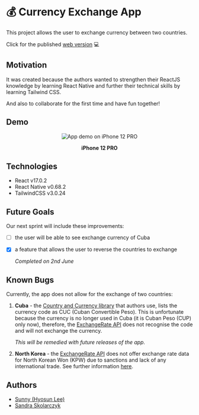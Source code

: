 # 💰 Currency Exchange App

This project allows the user to exchange currency between two countries.

Click for the published [web version](https://currency-exchanger-app.netlify.app/) 💻

## Motivation

It was created because the authors wanted to strengthen their ReactJS knowledge by learning React Native and further their technical skills by learning Tailwind CSS.

And also to collaborate for the first time and have fun together!

## Demo

<div align="center">
<img src="https://user-images.githubusercontent.com/93612381/171616859-741bcc29-5094-4718-b84f-d46796464b1b.gif" alt="App demo on iPhone 12 PRO" />

<p style="font-weight: bold">iPhone 12 PRO</p>
</div>

## Technologies

- React v17.0.2
- React Native v0.68.2
- TailwindCSS v3.0.24

## Future Goals

Our next sprint will include these improvements:

- [ ] the user will be able to see exchange currency of Cuba
- [x] a feature that allows the user to reverse the countries to exchange

  _Completed on 2nd June_

## Known Bugs

Currently, the app does not allow for the exchange of two countries:

1. **Cuba** - the [Country and Currency library](https://github.com/work-mate/country-and-currency-ts) that authors use, lists the currency code as CUC (Cuban Convertible Peso). This is unfortunate because the currency is no longer used in Cuba (it is Cuban Peso (CUP) only now), therefore, the [ExchangeRate API](https://www.exchangerate-api.com) does not recognise the code and will not exchange the currency.

   _This will be remedied with future releases of the app._

2. **North Korea** - the [ExchangeRate API](https://www.exchangerate-api.com) does not offer exchange rate data for North Korean Won (KPW) due to sanctions and lack of any international trade. See further information [here](https://www.exchangerate-api.com/docs/supported-currencies).

## Authors

- [Sunny (Hyosun Lee)](https://github.com/Hyosssssun)
- [Sandra Skolarczyk](https://github.com/sandiskolarczyk)
